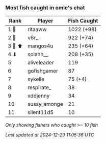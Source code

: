 ### Most fish caught in omie's chat
| Rank | Player | Fish Caught |
|------|--------|-----------|
| 1 🥇  | ritaaww  | 1022 (+98) |
| 2 🥈  | v6r_  | 922 (+74) |
| 3 🥉 ⬆ | mangos4u  | 235 (+64) |
| 4 ⬇ | solahh__  | 208 (+35) |
| 5  | aliveleader  | 119 |
| 6  | gofishgamer  | 87 |
| 7  | sykelle  | 75 (+4) |
| 8  | respirate_  | 38 |
| 9  | xddjenny  | 34 |
| 10  | sussy_amonge  | 21 |
| 11  | silent11d5  | 10 |

_Only showing fishers who caught >= 10 fish_

_Last updated at 2024-12-29 11:05:36 UTC_